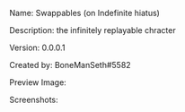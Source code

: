 Name: Swappables (on Indefinite hiatus)

Description: the infinitely replayable chracter

Version: 0.0.0.1

Created by: BoneManSeth#5582 

Preview Image:

Screenshots: